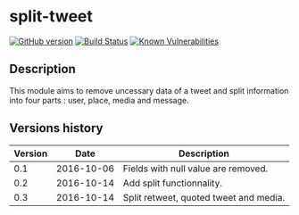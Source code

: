 split-tweet
===========

[![GitHub version](https://badge.fury.io/gh/chasset%2Fsplit-tweet.svg)](https://badge.fury.io/gh/chasset%2Fsplit-tweet)
[![Build Status](https://travis-ci.org/chasset/split-tweet.svg?branch=master)](https://travis-ci.org/chasset/split-tweet)
[![Known Vulnerabilities](https://snyk.io/test/github/chasset/split-tweet/badge.svg)](https://snyk.io/test/github/chasset/split-tweet)

Description
-----------

This module aims to remove uncessary data of a tweet and split information into four parts : user, place, media and message.

Versions history
----------------

| Version | Date       | Description |
|---------|------------|-------------|
| 0.1     | 2016-10-06 | Fields with null value are removed. |
| 0.2     | 2016-10-14 | Add split functionnality.           |
| 0.3     | 2016-10-14 | Split retweet, quoted tweet and media. |
